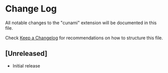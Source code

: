 # Change Log

All notable changes to the "cunami" extension will be documented in this file.

Check [Keep a Changelog](http://keepachangelog.com/) for recommendations on how to structure this file.

## [Unreleased]

- Initial release